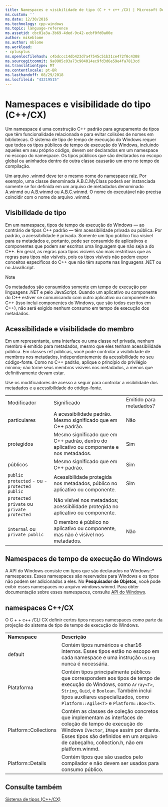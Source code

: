 ```yaml
---
title: Namespaces e visibilidade de tipo (C + + c++ /CX) | Microsoft Docs
ms.custom: ''
ms.date: 12/30/2016
ms.technology: cpp-windows
ms.topic: language-reference
ms.assetid: cbc01a3a-3b69-4ded-9c42-ecbf0fd0a00e
author: mikeblome
ms.author: mblome
ms.workload:
- cplusplus
ms.openlocfilehash: c4bdccc14db423d7a47545c51b31ce472f0c4308
ms.sourcegitcommit: 9a0905c03a73c904014ec9fd3d6e59e4fa7813cd
ms.translationtype: MT
ms.contentlocale: pt-BR
ms.lasthandoff: 08/29/2018
ms.locfileid: "43219515"
---
```

# <a name="namespaces-and-type-visibility-ccx-"></a>Namespaces e visibilidade do tipo (C++/CX)
Um namespace é uma construção C++ padrão para agrupamento de tipos que têm funcionalidade relacionada e para evitar colisões de nomes em bibliotecas. O sistema de tipo de tempo de execução do Windows requer que todos os tipos públicos de tempo de execução do Windows, incluindo aqueles em seu próprio código, devem ser declarados em um namespace no escopo do namespace. Os tipos públicos que são declarados no escopo global ou aninhados dentro de outra classe causarão um erro no tempo de compilação.  
  
 Um arquivo .winmd deve ter o mesmo nome do namespace raiz. Por exemplo, uma classe denominada A.B.C.MyClass poderá ser instanciada somente se for definida em um arquivo de metadados denominado A.winmd ou A.B.winmd ou A.B.C.winmd. O nome do executável não precisa coincidir com o nome do arquivo .winmd.  
  
## <a name="type-visibility"></a>Visibilidade de tipo  
 Em um namespace, tipos de tempo de execução do Windows — ao contrário de tipos C++ padrão — têm acessibilidade privada ou pública. Por padrão, a acessibilidade é privada. Somente um tipo público fica visível para os metadados e, portanto, pode ser consumido de aplicativos e componentes que podem ser escritos uma linguagem que não seja a do C++. Em geral, as regras para tipos visíveis são mais restritivas que as regras para tipos não visíveis, pois os tipos visíveis não podem expor conceitos específicos do C++ que não têm suporte nas linguagens .NET ou no JavaScript.  
  
> [!NOTE]
>  Os metadados são consumidos somente em tempo de execução por linguagens .NET e pelo JavaScript. Quando um aplicativo ou componente do C++ estiver se comunicando com outro aplicativo ou componente do C++ (isso inclui componentes do Windows, que são todos escritos em C++), não será exigido nenhum consumo em tempo de execução dos metadados.  
  
## <a name="member-accessibility-and-visibility"></a>Acessibilidade e visibilidade do membro  
 Em um representante, uma interface ou uma classe ref privada, nenhum membro é emitido para metadados, mesmo que eles tenham acessibilidade pública. Em classes ref públicas, você pode controlar a visibilidade de membros nos metadados, independentemente da acessibilidade no seu código-fonte. Como no C++ padrão, aplique o princípio do privilégio mínimo; não torne seus membros visíveis nos metadados, a menos que definitivamente devam estar.  
  
 Use os modificadores de acesso a seguir para controlar a visibilidade dos metadados e a acessibilidade do código-fonte.  
  
||||  
|-|-|-|  
|Modificador|Significado|Emitido para metadados?|  
|particulares|A acessibilidade padrão. Mesmo significado que em C++ padrão.|Não|  
|protegidos|Mesmo significado que em C++ padrão, dentro do aplicativo ou componente e nos metadados.|Sim|  
|públicos|Mesmo significado que em C++ padrão.|Sim|  
|`public protected` - ou - `protected public`|Acessibilidade protegida nos metadados, público no aplicativo ou componente.|Sim|  
|`protected private` ou `private protected`|Não visível nos metadados; acessibilidade protegida no aplicativo ou componente.||  
|`internal` ou `private public`|O membro é público no aplicativo ou componente, mas não é visível nos metadados.|Não|  
  
## <a name="windows-runtime-namespaces"></a>Namespaces de tempo de execução do Windows  
 A API do Windows consiste em tipos que são declarados no Windows::\* namespaces. Esses namespaces são reservados para Windows e os tipos não podem ser adicionados a eles. No **Pesquisador de Objetos**, você pode exibir esses namespaces no arquivo windows.winmd. Para obter documentação sobre esses namespaces, consulte [API do Windows](https://msdn.microsoft.com/library/windows/apps/br211377).  
  
## <a name="ccx-namespaces"></a>namespaces C++/CX  
 O C + + c++ /CLI CX definir certos tipos nesses namespaces como parte da projeção do sistema de tipo de tempo de execução do Windows.  
  
|||  
|-|-|  
|**Namespace**|**Descrição**|  
|default|Contém tipos numéricos e char16 internos. Esses tipos estão no escopo em cada namespace e uma instrução `using` nunca é necessária.|  
|Plataforma|Contém tipos principalmente públicos que correspondem aos tipos de tempo de execução do Windows, como `Array<T>`, `String`, `Guid`, e `Boolean`. Também inclui tipos auxiliares especializados, como `Platform::Agile<T>` e `Platform::Box<T>`.|  
|Platform::Collections|Contém as classes de coleção concretos que implementam as interfaces de coleção de tempo de execução do Windows `IVector`, `IMap`e assim por diante. Esses tipos são definidos em um arquivo de cabeçalho, collection.h, não em platform.winmd.|  
|Platform::Details|Contém tipos que são usados pelo compilador e não devem ser usados para consumo público.|  
  
## <a name="see-also"></a>Consulte também  
 [Sistema de tipos (C++/CX)](../cppcx/type-system-c-cx.md)